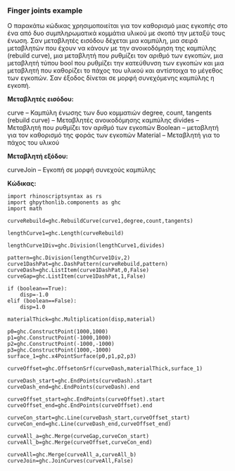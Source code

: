 ### Finger joints example

Ο παρακάτω κώδικας χρησιμοποιείται για τον καθορισμό μιας εγκοπής στο ένα από δυο συμπληρωματικά κομμάτια υλικού με σκοπό την μεταξύ τους ένωση. Σαν μεταβλητές εισόδου δέχεται μια καμπύλη, μια σειρά μεταβλητών που έχουν να κάνουν με την ανοικοδόμηση της καμπύλης (rebuild curve), μια μεταβλητή που ρυθμίζει τον αριθμό των εγκοπών, μια μεταβλητή τύπου bool που ρυθμίζει την κατεύθυνση των εγκοπών και μια μεταβλητή που καθορίζει το πάχος του υλικού και αντίστοιχα το μέγεθος των εγκοπών. Σαν έξοδος δίνεται σε μορφή συνεχόμενης καμπύλης η εγκοπή.   

**Μεταβλητές εισόδου:**

curve – Καμπύλη ένωσης των δυο κομματιών
degree, count, tangents (rebuild curve) – Μεταβλητές ανοικοδόμησης καμπύλης 
divides – Μεταβλητή που ρυθμίζει τον αριθμό των εγκοπών 
Boolean – μεταβλητή για τον καθορισμό της φοράς των εγκοπών 
Material – Μεταβλητή για το πάχος του υλικού 

**Μεταβλητή εξόδου:**

curveJoin – Εγκοπή σε μορφή συνεχούς καμπύλης 

**Κώδικας:**
```
import rhinoscriptsyntax as rs
import ghpythonlib.components as ghc
import math

curveRebuild=ghc.RebuildCurve(curve1,degree,count,tangents)

lengthCurve1=ghc.Length(curveRebuild)

lengthCurve1Div=ghc.Division(lengthCurve1,divides)

pattern=ghc.Division(lengthCurve1Div,2)
curve1DashPat=ghc.DashPattern(curveRebuild,pattern)
curveDash=ghc.ListItem(curve1DashPat,0,False)
curveGap=ghc.ListItem(curve1DashPat,1,False)

if (boolean==True):
    disp=-1.0
elif (boolean==False):
    disp=1.0 

materialThick=ghc.Multiplication(disp,material)

p0=ghc.ConstructPoint(1000,1000)
p1=ghc.ConstructPoint(-1000,1000)
p2=ghc.ConstructPoint(-1000,-1000)
p3=ghc.ConstructPoint(1000,-1000)
surface_1=ghc.x4PointSurface(p0,p1,p2,p3)

curveOffset=ghc.OffsetonSrf(curveDash,materialThick,surface_1)

curveDash_start=ghc.EndPoints(curveDash).start
curveDash_end=ghc.EndPoints(curveDash).end

curveOffset_start=ghc.EndPoints(curveOffset).start
curveOffset_end=ghc.EndPoints(curveOffset).end

curveCon_start=ghc.Line(curveDash_start,curveOffset_start)
curveCon_end=ghc.Line(curveDash_end,curveOffset_end)

curveAll_a=ghc.Merge(curveGap,curveCon_start)
curveAll_b=ghc.Merge(curveOffset,curveCon_end)

curveAll=ghc.Merge(curveAll_a,curveAll_b)
curveJoin=ghc.JoinCurves(curveAll,False)
```
